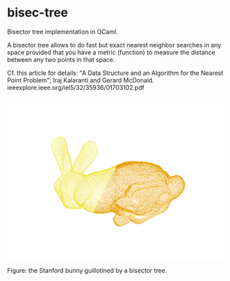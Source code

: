 # bisec-tree

Bisector tree implementation in OCaml.

A bisector tree allows to do fast but exact nearest neighbor searches
in any space provided that you have a metric (function) to measure the
distance between any two points in that space.

Cf. this article for details:
"A Data Structure and an Algorithm for the Nearest Point Problem";
Iraj Kalaranti and Gerard McDonald.
ieeexplore.ieee.org/iel5/32/35936/01703102.pdf

![Bunny](data/stanford_bunny.png?raw=true)

Figure: the Stanford bunny guillotined by a bisector tree.
